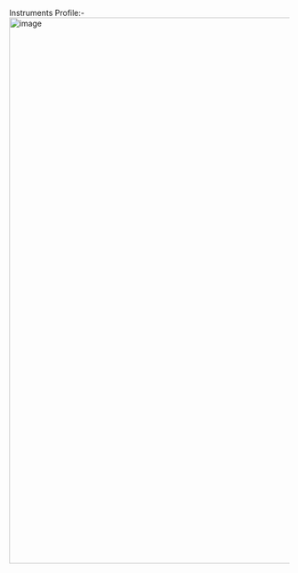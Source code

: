 Instruments Profile:-
<img width="1512" height="982" alt="image" src="https://github.com/user-attachments/assets/3f85830b-2b7b-40d9-a7b5-9488e02a203d" />
